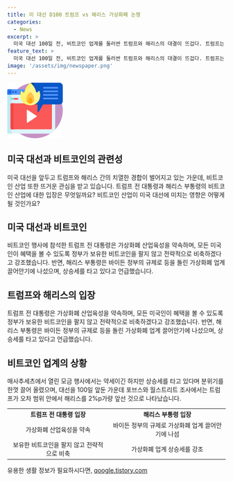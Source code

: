 ```yaml
---
title: 미 대선 D100 트럼프 vs 해리스 가상화폐 논쟁
categories:
  - News
excerpt: >
  미국 대선 100일 전, 비트코인 업계를 둘러싼 트럼프와 해리스의 대결이 뜨겁다. 트럼프는 친 비트코인 대통령을 선언하며 가상화폐 산업 발전을 약속하고, 비트코인 보유를 강조했다. 한편, 해리스는 바이든 정부의 규제로 가상화폐 업계 지원을 강조하며 상승세를 이야기하고 있다. 이에 대해 일론 머스크는 해리스를 공격하는 조작 영상을 공유하며 논란을 불러일으켰다. 포브스와 월스트리트 조사에서는 트럼프가 해리스를 2%p 앞섰다고 전해졌다.
feature_text: >
  미국 대선 100일 전, 비트코인 업계를 둘러싼 트럼프와 해리스의 대결이 뜨겁다. 트럼프는 친 비트코인 대통령을 선언하며 가상화폐 산업 발전을 약속하고, 비트코인 보유를 강조했다. 한편, 해리스는 바이든 정부의 규제로 가상화폐 업계 지원을 강조하며 상승세를 이야기하고 있다. 이에 대해 일론 머스크는 해리스를 공격하는 조작 영상을 공유하며 논란을 불러일으켰다. 포브스와 월스트리트 조사에서는 트럼프가 해리스를 2%p 앞섰다고 전해졌다.
image: '/assets/img/newspaper.png'
---
```


<p><img src="/assets/img/news.png" alt="rentncar 속보" /></p>

<h2>미국 대선과 비트코인의 관련성</h2>

<p data-ke-size="size16">미국 대선을 앞두고 트럼프와 해리스 간의 치열한 경합이 벌어지고 있는 가운데, 비트코인 산업 또한 뜨거운 관심을 받고 있습니다. 트럼프 전 대통령과 해리스 부통령의 비트코인 산업에 대한 입장은 무엇일까요? 비트코인 산업이 미국 대선에 미치는 영향은 어떻게 될 것인가요?</p>

<h2 data-ke-size="size26">미국 대선과 비트코인</h2>

<p data-ke-size="size16">비트코인 행사에 참석한 트럼프 전 대통령은 가상화폐 산업육성을 약속하며, 모든 미국인이 혜택을 볼 수 있도록 정부가 보유한 비트코인을 팔지 않고 전략적으로 비축하겠다고 강조했습니다. 반면, 해리스 부통령은 바이든 정부의 규제로 등을 돌린 가상화폐 업계 끌어안기에 나섰으며, 상승세를 타고 있다고 언급했습니다.</p>

<h2 data-ke-size="size26">트럼프와 해리스의 입장</h2>

<p data-ke-size="size16">트럼프 전 대통령은 가상화폐 산업육성을 약속하며, 모든 미국인이 혜택을 볼 수 있도록 정부가 보유한 비트코인을 팔지 않고 전략적으로 비축하겠다고 강조했습니다. 반면, 해리스 부통령은 바이든 정부의 규제로 등을 돌린 가상화폐 업계 끌어안기에 나섰으며, 상승세를 타고 있다고 언급했습니다.</p>

<h2 data-ke-size="size26">비트코인 업계의 상황</h2>

<p data-ke-size="size16">매사추세츠에서 열린 모금 행사에서는 약세이긴 하지만 상승세를 타고 있다며 분위기를 한껏 끌어 올렸으며, 대선을 100일 앞둔 가운데 포브스와 월스트리트 조사에서는 트럼프가 오차 범위 안에서 해리스를 2%p가량 앞선 것으로 나타났습니다.</p>

<table>
  <tr>
    <td style="text-align: center; height: 17px;"><b>트럼프 전 대통령 입장</b></td>
    <td style="text-align: center; height: 17px;"><b>해리스 부통령 입장</b></td>
  </tr>
  <tr>
    <td style="text-align: center;">가상화폐 산업육성을 약속</td>
    <td style="text-align: center;">바이든 정부의 규제로 가상화폐 업계 끌어안기에 나섬</td>
  </tr>
  <tr>
    <td style="text-align: center;">보유한 비트코인을 팔지 않고 전략적으로 비축</td>
    <td style="text-align: center;">가상화폐 업계 상승세를 강조</td>
  </tr>
</table>
유용한 생활 정보가 필요하시다면, <a href="https://qoogle.tistory.com" rel="dofollow">qoogle.tistory.com</a>


